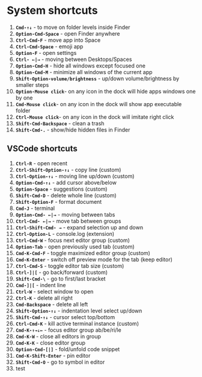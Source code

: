 # System shortcuts

1. **`Cmd-↑↓`** - to move on folder levels inside Finder
2. **`Option-Cmd-Space`** - open Finder anywhere
3. **`Ctrl-Cmd-F`** - move app into Space
4. **`Ctrl-Cmd-Space`** - emoji app
5. **`Option-F`** - open settings
6. **`Ctrl- ←|→`** - moving between Desktops/Spaces
7. **`Option-Cmd-H`** - hide all windows except focused one
8. **`Option-Cmd-M`** - minimize all windows of the current app
9. **`Shift-Option-volume/brightness`** - up/down volume/brightness by smaller steps
10. **`Option-Mouse click`**- on any icon in the dock will hide apps windows one by one
11. **`Cmd-Mouse click`**- on any icon in the dock will show app executable folder
12. **`Ctrl-Mouse click`**- on any icon in the dock will imitate right click
13. **`Shift-Cmd-Backspace`** - clean a trash
14. **`Shift-Cmd-.`** - show/hide hidden files in Finder

## VSCode shortcuts

1. **`Ctrl-R`** - open recent
2. **`Ctrl-Shift-Option-↑↓`** - copy line (custom)
3. **`Ctrl-Option-↑↓`** - moving line up/down (custom)
4. **`Option-Cmd-↑↓`** - add cursor above/below
5. **`Option-Space`** - suggestions (custom)
6. **`Shift-Cmd-D`** - delete whole line (custom)
7. **`Shift-Option-F`** - format document
8. **`Cmd-J`** - terminal
9. **`Option-Cmd- ←|→`** - moving between tabs
10. **`Ctrl-Cmd- ←|→`** - move tab between groups
11. **`Ctrl-Shift-Cmd- →`** - expand selection up and down
12. **`Ctrl-Option-L`** - console.log (extension)
13. **`Ctrl-Cmd-W`** - focus next editor group (custom)
14. **`Option-Tab`** - open previously used tab (custom)
15. **`Cmd-K-Cmd-F`** - toggle maximized editor group (custom)
16. **`Cmd-K-Enter`** - switch off preview mode for the tab (keep editor)
17. **`Ctrl-Cmd-S`** - toggle editor tab size (custom)
18. **`Ctrl-]|[`** - go back/forward (custom)
19. **`Shift-Cmd-\`** - go to first/last bracket
20. **`Cmd-]|[`** - indent line
21. **`Ctrl-W`** - select window to open
22. **`Ctrl-K`** - delete all right
23. **`Cmd-Backspace`** - delete all left
24. **`Shift-Option-↑↓`** - indentation level select up/down
25. **`Shift-Cmd-↑↓`** - cursor select top/bottom
26. **`Ctrl-Cmd-K`** - kill active terminal instance (custom)
27. **`Cmd-K-↑→↓←`** - focus editor group ab/be/ri/le
28. **`Cmd-K-W`** - close all editors in group
29. **`Cmd-K-K`** - close editor group
30. **`Option-Cmd-[|]`** - fold/unfold code snippet
31. **`Cmd-K-Shift-Enter`** - pin editor
32. **`Shift-Cmd-O`** - go to symbol in editor
33. test

